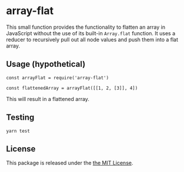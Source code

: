 # array-flat

This small function provides the functionality to flatten an array in JavaScript without the use of its built-in `Array.flat` function. It uses a reducer to recursively pull out all node values and push them into a flat array.

## Usage (hypothetical)

```
const arrayFlat = require('array-flat')

const flattenedArray = arrayFlat([[1, 2, [3]], 4])
```

This will result in a flattened array.

## Testing

```
yarn test
```

## License

This package is released under the [the MIT License](LICENSE).